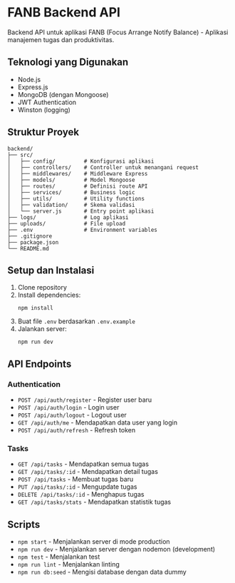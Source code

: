 # FANB Backend API

Backend API untuk aplikasi FANB (Focus Arrange Notify Balance) - Aplikasi manajemen tugas dan produktivitas.

## Teknologi yang Digunakan

- Node.js
- Express.js
- MongoDB (dengan Mongoose)
- JWT Authentication
- Winston (logging)

## Struktur Proyek

```
backend/
├── src/
│   ├── config/         # Konfigurasi aplikasi
│   ├── controllers/    # Controller untuk menangani request
│   ├── middlewares/    # Middleware Express
│   ├── models/         # Model Mongoose
│   ├── routes/         # Definisi route API
│   ├── services/       # Business logic
│   ├── utils/          # Utility functions
│   ├── validation/     # Skema validasi
│   └── server.js       # Entry point aplikasi
├── logs/               # Log aplikasi
├── uploads/            # File upload
├── .env                # Environment variables
├── .gitignore
├── package.json
└── README.md
```

## Setup dan Instalasi

1. Clone repository
2. Install dependencies:
   ```
   npm install
   ```
3. Buat file `.env` berdasarkan `.env.example`
4. Jalankan server:
   ```
   npm run dev
   ```

## API Endpoints

### Authentication

- `POST /api/auth/register` - Register user baru
- `POST /api/auth/login` - Login user
- `POST /api/auth/logout` - Logout user
- `GET /api/auth/me` - Mendapatkan data user yang login
- `POST /api/auth/refresh` - Refresh token

### Tasks

- `GET /api/tasks` - Mendapatkan semua tugas
- `GET /api/tasks/:id` - Mendapatkan detail tugas
- `POST /api/tasks` - Membuat tugas baru
- `PUT /api/tasks/:id` - Mengupdate tugas
- `DELETE /api/tasks/:id` - Menghapus tugas
- `GET /api/tasks/stats` - Mendapatkan statistik tugas

## Scripts

- `npm start` - Menjalankan server di mode production
- `npm run dev` - Menjalankan server dengan nodemon (development)
- `npm test` - Menjalankan test
- `npm run lint` - Menjalankan linting
- `npm run db:seed` - Mengisi database dengan data dummy 